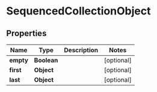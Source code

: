 

# SequencedCollectionObject


## Properties

| Name | Type | Description | Notes |
|------------ | ------------- | ------------- | -------------|
|**empty** | **Boolean** |  |  [optional] |
|**first** | **Object** |  |  [optional] |
|**last** | **Object** |  |  [optional] |



